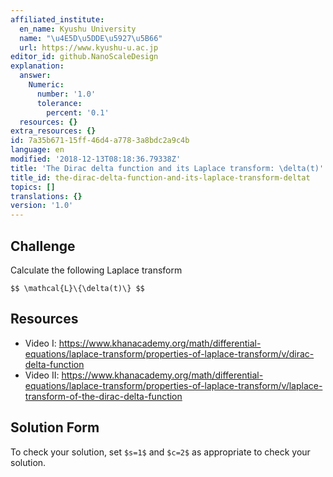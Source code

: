 ```yaml
---
affiliated_institute:
  en_name: Kyushu University
  name: "\u4E5D\u5DDE\u5927\u5B66"
  url: https://www.kyushu-u.ac.jp
editor_id: github.NanoScaleDesign
explanation:
  answer:
    Numeric:
      number: '1.0'
      tolerance:
        percent: '0.1'
  resources: {}
extra_resources: {}
id: 7a35b671-15ff-46d4-a778-3a8bdc2a9c4b
language: en
modified: '2018-12-13T08:18:36.79338Z'
title: 'The Dirac delta function and its Laplace transform: \delta(t)'
title_id: the-dirac-delta-function-and-its-laplace-transform-deltat
topics: []
translations: {}
version: '1.0'
---
```


## Challenge
Calculate the following Laplace transform

`$$ \mathcal{L}\{\delta(t)\} $$`

## Resources
- Video I: https://www.khanacademy.org/math/differential-equations/laplace-transform/properties-of-laplace-transform/v/dirac-delta-function
- Video II: https://www.khanacademy.org/math/differential-equations/laplace-transform/properties-of-laplace-transform/v/laplace-transform-of-the-dirac-delta-function

## Solution Form
To check your solution, set `$s=1$` and `$c=2$` as appropriate to check your solution.
